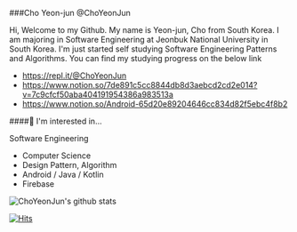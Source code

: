 ###Cho Yeon-jun @ChoYeonJun

Hi, Welcome to my Github. My name is Yeon-jun, Cho from South Korea. I am majoring in Software Engineering at Jeonbuk National University in South Korea. I'm just started self studying Software Engineering Patterns and Algorithms. You can find my studying progress on the below link


- https://repl.it/@ChoYeonJun
- https://www.notion.so/7de891c5cc8844db8d3aebcd2cd2e014?v=7c9cfcf50aba404191954386a983513a
- https://www.notion.so/Android-65d20e89204646cc834d82f5ebc4f8b2



####🔭 I'm interested in...

Software Engineering
- Computer Science
- Design Pattern, Algorithm
- Android / Java / Kotlin
- Firebase

<!---
ChoYeonJun/ChoYeonJun is a ✨ special ✨ repository because its `README.md` (this file) appears on your GitHub profile.
You can click the Preview link to take a look at your changes.
--->

![ChoYeonJun's github stats](https://github-readme-stats.vercel.app/api?username=ChoYeonJun&show_icons=true)


[![Hits](https://hits.seeyoufarm.com/api/count/incr/badge.svg?url=https%3A%2F%2Fgithub.com%2FChoYeonJun&count_bg=%2379C83D&title_bg=%23555555&icon=&icon_color=%23E7E7E7&title=hits&edge_flat=false)](https://hits.seeyoufarm.com)
